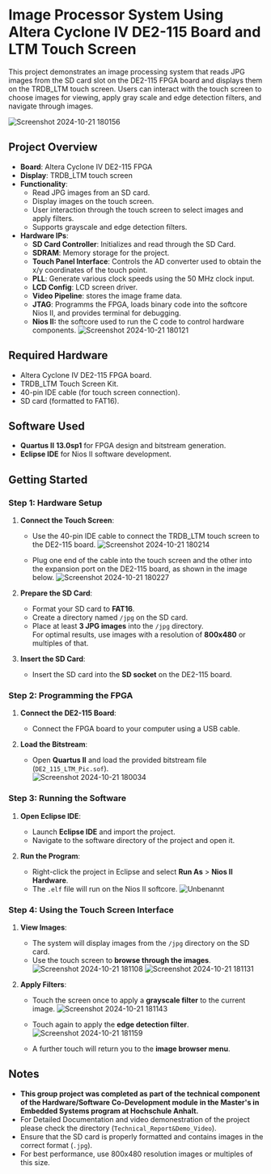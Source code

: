 # Image Processor System Using Altera Cyclone IV DE2-115 Board and LTM Touch Screen

This project demonstrates an image processing system that reads JPG images from the SD card slot on the DE2-115 FPGA board and displays them on the TRDB_LTM touch screen. Users can interact with the touch screen to choose images for viewing, apply gray scale and edge detection filters, and navigate through images.

![Screenshot 2024-10-21 180156](https://github.com/user-attachments/assets/b9d8d831-90f4-4b28-ab60-12614981d2ef)

## Project Overview

- **Board**: Altera Cyclone IV DE2-115 FPGA
- **Display**: TRDB_LTM touch screen
- **Functionality**:  
  - Read JPG images from an SD card.  
  - Display images on the touch screen.  
  - User interaction through the touch screen to select images and apply filters.
  - Supports grayscale and edge detection filters.
- **Hardware IPs**:   
  - **SD Card Controller**: Initializes and read through the SD Card. 
  - **SDRAM**: Memory storage for the project.
  - **Touch Panel Interface**: Controls the AD converter used to obtain the x/y coordinates of the touch point.
  - **PLL**: Generate various clock speeds using the 50 MHz clock input.
  - **LCD Config**: LCD screen driver.
  - **Video Pipeline**: stores the image frame data.
  - **JTAG**: Programms the FPGA, loads binary code into the softcore Nios II, and provides terminal for debugging.
  - **Nios II:** the softcore used to run the C code to control hardware components.
![Screenshot 2024-10-21 180121](https://github.com/user-attachments/assets/026ec41e-fc23-4cf3-8e09-1524a89b9698)


## Required Hardware

- Altera Cyclone IV DE2-115 FPGA board.
- TRDB_LTM Touch Screen Kit.
- 40-pin IDE cable (for touch screen connection).
- SD card (formatted to FAT16).

## Software Used

- **Quartus II** **13.0sp1** for FPGA design and bitstream generation.
- **Eclipse IDE** for Nios II software development.

## Getting Started

### Step 1: Hardware Setup

1. **Connect the Touch Screen**:  
   - Use the 40-pin IDE cable to connect the TRDB_LTM touch screen to the DE2-115 board.
     ![Screenshot 2024-10-21 180214](https://github.com/user-attachments/assets/e966456b-8aba-41e7-8910-f70ecb85534e)

   - Plug one end of the cable into the touch screen and the other into the expansion port on the DE2-115 board, as shown in the image below.
 ![Screenshot 2024-10-21 180227](https://github.com/user-attachments/assets/50126223-dc25-4a14-a1eb-ea31ac624a6f)


2. **Prepare the SD Card**:
   - Format your SD card to **FAT16**.
   - Create a directory named `/jpg` on the SD card.
   - Place at least **3 JPG images** into the `/jpg` directory.  
     For optimal results, use images with a resolution of **800x480** or multiples of that.

3. **Insert the SD Card**:  
   - Insert the SD card into the **SD socket** on the DE2-115 board.

### Step 2: Programming the FPGA

1. **Connect the DE2-115 Board**:  
   - Connect the FPGA board to your computer using a USB cable.

2. **Load the Bitstream**:  
   - Open **Quartus II** and load the provided bitstream file (`DE2_115_LTM_Pic.sof`).  
![Screenshot 2024-10-21 180034](https://github.com/user-attachments/assets/198efe78-90e2-42ad-a3a3-647d4bbbd3ab)

### Step 3: Running the Software

1. **Open Eclipse IDE**:  
   - Launch **Eclipse IDE** and import the project.
   - Navigate to the software directory of the project and open it.

2. **Run the Program**:  
   - Right-click the project in Eclipse and select **Run As** > **Nios II Hardware**.  
   - The `.elf` file will run on the Nios II softcore.
![Unbenannt](https://github.com/user-attachments/assets/1fef6a82-8506-4583-8a01-fad4fddab2f3)

### Step 4: Using the Touch Screen Interface

1. **View Images**:  
   - The system will display images from the `/jpg` directory on the SD card.  
   - Use the touch screen to **browse through the images**.
![Screenshot 2024-10-21 181108](https://github.com/user-attachments/assets/5581d538-04a6-4da3-9b54-9562911fca64)
![Screenshot 2024-10-21 181131](https://github.com/user-attachments/assets/29e10fc7-c3c0-43d4-a98e-d86db26e68f8)

2. **Apply Filters**:  
   - Touch the screen once to apply a **grayscale filter** to the current image.
  ![Screenshot 2024-10-21 181143](https://github.com/user-attachments/assets/35527893-4a0c-44ae-b3d6-d64c2228cae8)

   - Touch again to apply the **edge detection filter**.
  ![Screenshot 2024-10-21 181159](https://github.com/user-attachments/assets/298ea093-7dc8-41e0-a035-29c325433ba5)

   - A further touch will return you to the **image browser menu**.

## Notes

- **This group project was completed as part of the technical component of the Hardware/Software Co-Development module in the Master's in Embedded Systems program at Hochschule Anhalt.**
- For Detailed Documentation and video demonestration of the project please check the directory (`Technical_Report&Demo_Video`).
- Ensure that the SD card is properly formatted and contains images in the correct format (`.jpg`).
- For best performance, use 800x480 resolution images or multiples of this size.
